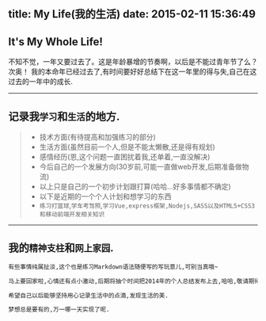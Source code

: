 title: My Life(我的生活)
date: 2015-02-11 15:36:49
---
## It's My Whole Life!

不知不觉，一年又要过去了。这是年龄暴增的节奏啊，以后是不能过青年节了么？次奥！
我的本命年已经过去了,有时间要好好总结下在这一年里的得与失,自己在这过去的一年中的成长.

---

## 记录我`学习`和`生活`的地方.

> - 技术方面(有待提高和加强练习的部分)
> - 生活方面(虽然目前一个人,但是不能太懒散,还是得有规划)
> - 感情经历(恩,这个问题一直困扰着我,还单着,一直没解决)
> - 今后自己的一个发展方向(30岁前,可能一直做web开发,后期准备做物流)
> - 以上只是自己的一个初步计划跟打算(哈哈...好多事情都不确定)
> - 以下是近期的一个个人计划和想学习的东西
> - `练习打篮球`,`学车考驾照`,`学习Vue,express框架,Nodejs,SASS以及HTML5+CSS3和移动前端开发相关知识`


---

## 我的`精神支柱`和`网上家园`.


```bash
有些事情纯属扯淡,这个也是练习Markdown语法随便写的写玩意儿,可别当真哦~

马上要回家啦,心情还有点小激动,后期将抽个时间把2014年的个人总结发布上去,哈哈,敬请期待....

希望自己以后能够坚持用心记录生活中的点滴,发现生活的美.

梦想总是要有的,万一哪一天实现了呢.
```